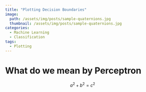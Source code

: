 ```yaml
---
title: "Plotting Decision Boundaries"
image:
  path: /assets/img/posts/sample-quaternions.jpg
  thumbnail: /assets/img/posts/sample-quaternions.jpg
categories:
  - Machine Learning
  - Classification
tags:
  - Plotting
---
```

# What do we mean by Perceptron

$$a^2 + b^2 = c^2$$
